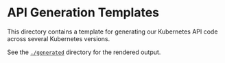 # API Generation Templates

This directory contains a template for generating our Kubernetes API code across several Kubernetes versions.

See the [`./generated`](../generated) directory for the rendered output.
